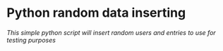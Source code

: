 # Python random data inserting

###### This simple python script will insert random users and entries to use for testing purposes
